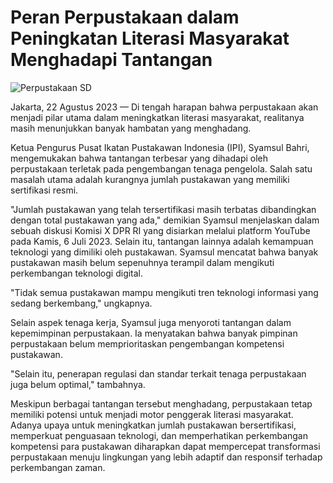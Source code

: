 # Peran Perpustakaan dalam Peningkatan Literasi Masyarakat Menghadapi Tantangan

![Perpustakaan SD](https://d3ilmuperpustakaan.files.wordpress.com/2012/05/perpus2.jpg)

Jakarta, 22 Agustus 2023 — Di tengah harapan bahwa perpustakaan akan menjadi pilar utama dalam meningkatkan literasi masyarakat, realitanya masih menunjukkan banyak hambatan yang menghadang.

Ketua Pengurus Pusat Ikatan Pustakawan Indonesia (IPI), Syamsul Bahri, mengemukakan bahwa tantangan terbesar yang dihadapi oleh perpustakaan terletak pada pengembangan tenaga pengelola. Salah satu masalah utama adalah kurangnya jumlah pustakawan yang memiliki sertifikasi resmi.

"Jumlah pustakawan yang telah tersertifikasi masih terbatas dibandingkan dengan total pustakawan yang ada," demikian Syamsul menjelaskan dalam sebuah diskusi Komisi X DPR RI yang disiarkan melalui platform YouTube pada Kamis, 6 Juli 2023. Selain itu, tantangan lainnya adalah kemampuan teknologi yang dimiliki oleh pustakawan. Syamsul mencatat bahwa banyak pustakawan masih belum sepenuhnya terampil dalam mengikuti perkembangan teknologi digital.

"Tidak semua pustakawan mampu mengikuti tren teknologi informasi yang sedang berkembang," ungkapnya.

Selain aspek tenaga kerja, Syamsul juga menyoroti tantangan dalam kepemimpinan perpustakaan. Ia menyatakan bahwa banyak pimpinan perpustakaan belum memprioritaskan pengembangan kompetensi pustakawan.

"Selain itu, penerapan regulasi dan standar terkait tenaga perpustakaan juga belum optimal," tambahnya.

Meskipun berbagai tantangan tersebut menghadang, perpustakaan tetap memiliki potensi untuk menjadi motor penggerak literasi masyarakat. Adanya upaya untuk meningkatkan jumlah pustakawan bersertifikasi, memperkuat penguasaan teknologi, dan memperhatikan perkembangan kompetensi para pustakawan diharapkan dapat mempercepat transformasi perpustakaan menuju lingkungan yang lebih adaptif dan responsif terhadap perkembangan zaman.
